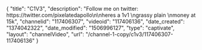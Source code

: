 {
    "title": "C1V3",
    "description": "Follow me on twitter: https:\/\/twitter.com\/pixelatedapollo\n\nheres a 1v1 \ngrassy plain \nmoney at 15k",
    "channelid": "117406307",
    "videoid": "117406136",
    "date_created": "1374042322",
    "date_modified": "1506996127",
    "type": "captivate",
    "layout": "channelVideo",
    "url": "\/channel-1-copy\/c1v3\/117406307-117406136"
}